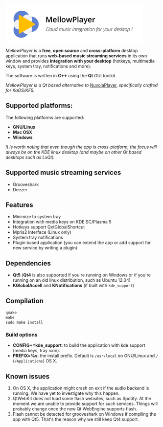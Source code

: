![MellowPlayer banner](/banner.png)

*MellowPlayer* is a **free**, **open source** and **cross-platform** desktop application
that runs **web-based music streaming services** in its own window and
provides **integration with your desktop** (hotkeys, multimedia keys, system tray,
notifications and more).

The software is written in **C++** using the **Qt** GUI toolkit.

*MellowPlayer is a Qt based alternative to* [NuvolaPlayer](https://tiliado.eu/nuvolaplayer/), 
*specifically crafted for KaOS/KF5.*

## Supported platforms:

The following platforms are supported:

- **GNU/Linux**
- **Mac OSX**
- **Windows**

*It is worth noting that even though the app is cross-platform, the focus will always be 
on the KDE linux desktop (and maybe on other Qt based desktops such as LxQt).*

## Supported music streaming services

- Grooveshark
- Deezer

## Features

- Minimize to system tray
- Integration with media keys on KDE SC/Plasma 5
- Hotkeys support QxtGlobalShortcut
- Mpris2 Interface (Linux only)
- System tray notifications
- Plugin based application (you can extend the app or add support for new service by writing a plugin)


## Dependencies

- **Qt5** (**Qt4** is also supported if you're running on Windows or if you're running on an old linux distribution, such as Ubuntu 12.04)
- **KGlobalAccell** and **KNotifications** (if built with ``kde_support``)


## Compilation

```
qmake
make
sudo make install
```

### Build options

- **CONFIG+=kde_support**: to build the application with kde support (media keys, tray icon).
- **PREFIX=%s**: the install prefix. Default is ``/usr/local`` on GNU/Linux and ``/`` (``/Applications``) OS X.

## Known issues

1) On OS X, the application might crash on exit if the audio backend is running. We have yet to investigate why this happen.
2) QtWebKit does not load some flash websites, such as Spotify. At the moment we are unable to provide
   support for such services. Things will probably change once the new Qt WebEngine supports flash.
3) Flash cannot be detected for grooveshark on Windows if compiling the app with Qt5. That's the reason
   why we still keep Qt4 support.
